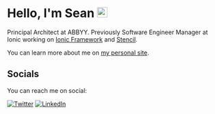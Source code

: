 # Hello, I'm Sean <img src="https://user-images.githubusercontent.com/1303154/88677602-1635ba80-d120-11ea-84d8-d263ba5fc3c0.gif" width="24px" alt="hi">

Principal Architect at ABBYY. Previously Software Engineer Manager at Ionic working on [Ionic Framework](https://ionicframework.com/) and [Stencil](https://stenciljs.com/).

You can learn more about me on [my personal site](https://seanperkins.me/).


## Socials

You can reach me on social:

[![Twitter](https://skillicons.dev/icons?i=twitter)](https://twitter.com/seanfperkins)
[![LinkedIn](https://skillicons.dev/icons?i=linkedin)](https://www.linkedin.com/in/seanfperkins/)
